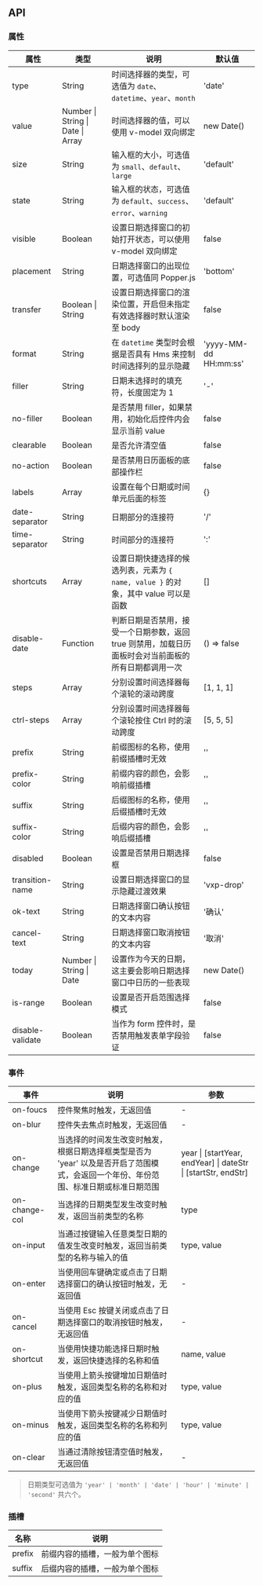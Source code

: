 ## API

### 属性

| 属性             | 类型                              | 说明                                                                                                 | 默认值                |
| ---------------- | --------------------------------- | ---------------------------------------------------------------------------------------------------- | --------------------- |
| type             | String                            | 时间选择器的类型，可选值为 `date`、`datetime`、`year`、`month`                                       | 'date'                |
| value            | Number \| String \| Date \| Array | 时间选择器的值，可以使用 v-model 双向绑定                                                            | new Date()            |
| size             | String                            | 输入框的大小，可选值为 `small`、`default`、`large`                                                   | 'default'             |
| state            | String                            | 输入框的状态，可选值为 `default`、`success`、`error`、`warning`                                      | 'default'             |
| visible          | Boolean                           | 设置日期选择窗口的初始打开状态，可以使用 v-model 双向绑定                                            | false                 |
| placement        | String                            | 日期选择窗口的出现位置，可选值同 Popper.js                                                           | 'bottom'              |
| transfer         | Boolean \| String                 | 设置日期选择窗口的渲染位置，开启但未指定有效选择器时默认渲染至 body                                  | false                 |
| format           | String                            | 在 `datetime` 类型时会根据是否具有 Hms 来控制时间选择列的显示隐藏                                    | 'yyyy-MM-dd HH:mm:ss' |
| filler           | String                            | 日期未选择时的填充符，长度固定为 1                                                                   | '-'                   |
| no-filler        | Boolean                           | 是否禁用 filler，如果禁用，初始化后控件内会显示当前 value                                            | false                 |
| clearable        | Boolean                           | 是否允许清空值                                                                                       | false                 |
| no-action        | Boolean                           | 是否禁用日历面板的底部操作栏                                                                         | false                 |
| labels           | Array                             | 设置在每个日期或时间单元后面的标签                                                                   | {}                    |
| date-separator   | String                            | 日期部分的连接符                                                                                     | '/'                   |
| time-separator   | String                            | 时间部分的连接符                                                                                     | ':'                   |
| shortcuts        | Array                             | 设置日期快捷选择的候选列表，元素为 `{ name, value }` 的对象，其中 value 可以是函数                   | []                    |
| disable-date     | Function                          | 判断日期是否禁用，接受一个日期参数，返回 true 则禁用，加载日历面板时会对当前面板的所有日期都调用一次 | () => false           |
| steps            | Array                             | 分别设置时间选择器每个滚轮的滚动跨度                                                                 | [1, 1, 1]             |
| ctrl-steps       | Array                             | 分别设置时间选择器每个滚轮按住 Ctrl 时的滚动跨度                                                     | [5, 5, 5]             |
| prefix           | String                            | 前缀图标的名称，使用前缀插槽时无效                                                                   | ''                    |
| prefix-color     | String                            | 前缀内容的颜色，会影响前缀插槽                                                                       | ''                    |
| suffix           | String                            | 后缀图标的名称，使用后缀插槽时无效                                                                   | ''                    |
| suffix-color     | String                            | 后缀内容的颜色，会影响后缀插槽                                                                       | ''                    |
| disabled         | Boolean                           | 设置是否禁用日期选择框                                                                               | false                 |
| transition-name  | String                            | 设置日期选择窗口的显示隐藏过渡效果                                                                   | 'vxp-drop'            |
| ok-text          | String                            | 日期选择窗口确认按钮的文本内容                                                                       | '确认'                |
| cancel-text      | String                            | 日期选择窗口取消按钮的文本内容                                                                       | '取消'                |
| today            | Number \| String \| Date          | 设置作为今天的日期，这主要会影响日期选择窗口中日历的一些表现                                         | new Date()            |
| is-range         | Boolean                           | 设置是否开启范围选择模式                                                                             | false                 |
| disable-validate | Boolean                           | 当作为 form 控件时，是否禁用触发表单字段验证                                                         | false                 |

### 事件

| 事件          | 说明                                                                                                                                 | 参数                                                          |
| ------------- | ------------------------------------------------------------------------------------------------------------------------------------ | ------------------------------------------------------------- |
| on-foucs      | 控件聚焦时触发，无返回值                                                                                                             | -                                                             |
| on-blur       | 控件失去焦点时触发，无返回值                                                                                                         | -                                                             |
| on-change     | 当选择的时间发生改变时触发，根据日期选择框类型是否为 'year' 以及是否开启了范围模式，会返回一个年份、年份范围、标准日期或标准日期范围 | year \| [startYear, endYear] \| dateStr \| [startStr, endStr] |
| on-change-col | 当选择的日期类型发生改变时触发，返回当前类型的名称                                                                                   | type                                                          |
| on-input      | 当通过按键输入任意类型日期的值发生改变时触发，返回当前类型的名称与输入的值                                                           | type, value                                                   |
| on-enter      | 当使用回车键确定或点击了日期选择窗口的确认按钮时触发，无返回值                                                                       | -                                                             |
| on-cancel     | 当使用 Esc 按键关闭或点击了日期选择窗口的取消按钮时触发，无返回值                                                                    | -                                                             |
| on-shortcut   | 当使用快捷功能选择日期时触发，返回快捷选择的名称和值                                                                                 | name, value                                                   |
| on-plus       | 当使用上箭头按键增加日期值时触发，返回类型名称的名称和对应的值                                                                       | type, value                                                   |
| on-minus      | 当使用下箭头按键减少日期值时触发，返回类型名称的名称和列应的值                                                                       | type, value                                                   |
| on-clear      | 当通过清除按钮清空值时触发，无返回值                                                                                                 | -                                                             |

> 日期类型可选值为 `'year' | 'month' | 'date' | 'hour' | 'minute' | 'second'` 共六个。

### 插槽

| 名称   | 说明                           |
| ------ | ------------------------------ |
| prefix | 前缀内容的插槽，一般为单个图标 |
| suffix | 后缀内容的插槽，一般为单个图标 |
